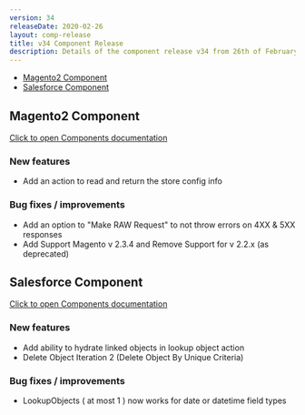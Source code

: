 ```yaml
---
version: 34
releaseDate: 2020-02-26
layout: comp-release
title: v34 Component Release
description: Details of the component release v34 from 26th of February 2020
---
```


*   [Magento2 Component](#magento2-component)
*   [Salesforce Component](#salesforce-component)


## Magento2 Component
[Click to open Components documentation](/components/magento2/)

### New features
* Add an action to read and return the store config info

### Bug fixes / improvements
* Add an option to "Make RAW Request" to not throw errors on 4XX & 5XX responses
* Add Support Magento v 2.3.4 and Remove Support for v 2.2.x (as deprecated)

## Salesforce Component
[Click to open Components documentation](/components/salesforce/)

### New features
* Add ability to hydrate linked objects in lookup object action
* Delete Object Iteration 2 (Delete Object By Unique Criteria)

### Bug fixes / improvements
* LookupObjects ( at most 1 ) now works for date or datetime field types

